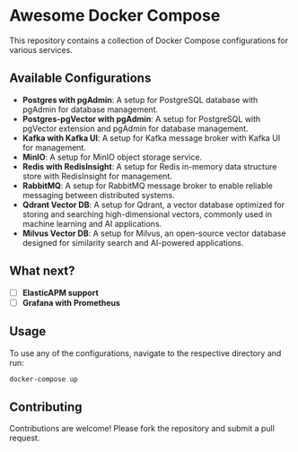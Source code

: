 # Awesome Docker Compose

This repository contains a collection of Docker Compose configurations for various services.

## Available Configurations

- **Postgres with pgAdmin**: A setup for PostgreSQL database with pgAdmin for database management.
- **Postgres-pgVector with pgAdmin**: A setup for PostgreSQL with pgVector extension and pgAdmin for database management.
- **Kafka with Kafka UI**: A setup for Kafka message broker with Kafka UI for management.
- **MinIO**: A setup for MinIO object storage service.
- **Redis with RedisInsight**: A setup for Redis in-memory data structure store with RedisInsight for management.
- **RabbitMQ**: A setup for RabbitMQ message broker to enable reliable messaging between distributed systems.
- **Qdrant Vector DB**: A setup for Qdrant, a vector database optimized for storing and searching high-dimensional vectors, commonly used in machine learning and AI applications.
- **Milvus Vector DB**: A setup for Milvus, an open-source vector database designed for similarity search and AI-powered applications.

## What next?
- [ ] **ElasticAPM support**
- [ ] **Grafana with Prometheus**

## Usage

To use any of the configurations, navigate to the respective directory and run:

```sh
docker-compose up
```

## Contributing

Contributions are welcome! Please fork the repository and submit a pull request.